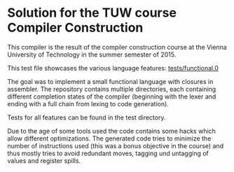 # Solution for the TUW course Compiler Construction

This compiler is the result of the compiler construction course at the Vienna University of Technology in the summer semester of 2015.

This test file showcases the various language features: [tests/functional.0](tests/functional.0)

The goal was to implement a small functional language with closures in assembler. The repository contains multiple directories, 
each containing different completion states of the compiler (beginning with the lexer and ending with a full chain from lexing to code generation).

Tests for all features can be found in the test directory.

Due to the age of some tools used the code contains some hacks which allow different optimizations. 
The generated code tries to minimize the number of instructions used (this was a bonus objective in the course) and thus mostly
tries to avoid redundant moves, tagging und untagging of values and register spills.
